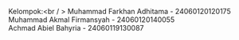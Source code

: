 Kelompok:<br / >
Muhammad Farkhan Adhitama - 24060120120175<br />
Muhammad Akmal Firmansyah - 24060120140055<br />
Achmad Abiel Bahyria - 24060119130087<br />
